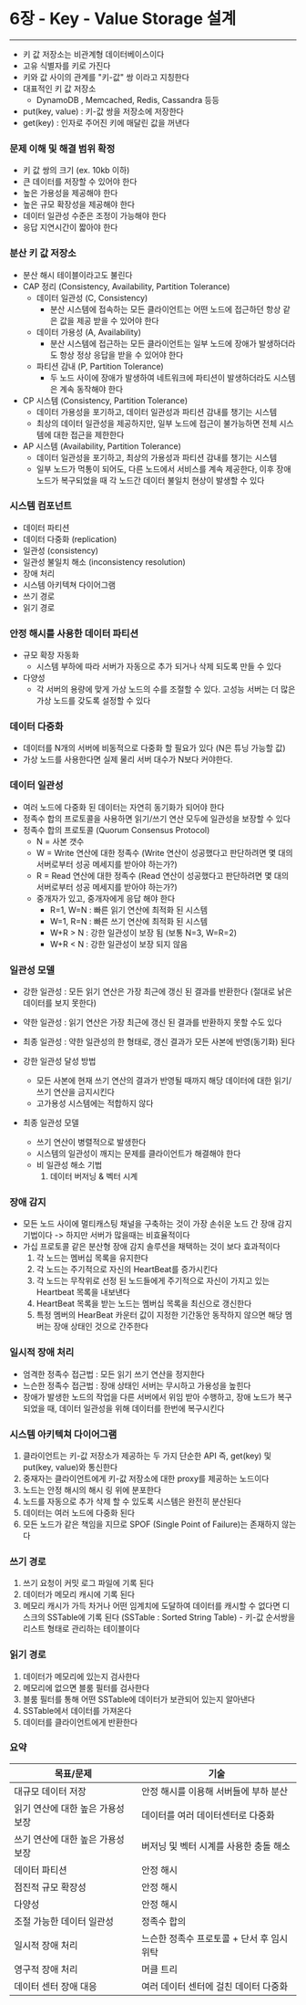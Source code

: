 # 6장 - Key - Value Storage 설계

-- -- 

* 키 값 저장소는 비관계형 데이터베이스이다
* 고유 식별자를 키로 가진다
* 키와 값 사이의 관계를 "키-값" 쌍 이라고 지칭한다
* 대표적인 키 값 저장소
    * DynamoDB , Memcached, Redis, Cassandra 등등
* put(key, value) : 키-값 쌍을 저장소에 저장한다
* get(key) : 인자로 주어진 키에 매달린 값을 꺼낸다

### 문제 이해 및 해결  범위 확정

* 키 값 쌍의 크기 (ex. 10kb 이하)
* 큰 데이터를 저장할 수 있어야 한다
* 높은 가용성을 제공해야 한다
* 높은 규모 확장성을 제공해야 한다
* 데이터 일관성 수준은 조정이 가능해야 한다
* 응답 지연시간이 짧아야 한다

### 분산 키 값 저장소

* 분산 해시 테이블이라고도 불린다
* CAP 정리 (Consistency, Availability, Partition Tolerance)
    * 데이터 일관성 (C, Consistency)
        * 분산 시스템에 접속하는 모든 클라이언트는 어떤 노드에 접근하던 항상 같은 값을 제공 받을 수 있어야 한다
    * 데이터 가용성 (A, Availability)
        * 분산 시스템에 접근하는 모든 클라이언트는 일부 노드에 장애가 발생하더라도 항상 정상 응답을 받을 수 있어야 한다
    * 파티션 감내 (P, Partition Tolerance)
        * 두 노드 사이에 장애가 발생하여 네트워크에 파티션이 발생하더라도 시스템은 계속 동작해야 한다
* CP 시스템 (Consistency, Partition Tolerance)
    * 데이터 가용성을 포기하고, 데이터 일관성과 파티션 감내를 챙기는 시스템
    * 최상의 데이터 일관성을 제공하지만, 일부 노드에 접근이 불가능하면 전체 시스템에 대한 접근을 제한한다
* AP 시스템 (Availability, Partition Tolerance)
    * 데이터 일관성을 포기하고, 최상의 가용성과 파티션 감내를 챙기는 시스템
    * 일부 노드가 먹통이 되어도, 다른 노드에서 서비스를 계속 제공한다, 이후 장애 노드가 복구되었을 때 각 노드간 데이터 불일치 현상이 발생할 수 있다

### 시스템 컴포넌트

* 데이터 파티션
* 데이터 다중화 (replication)
* 일관성 (consistency)
* 일관성 불일치 해소 (inconsistency resolution)
* 장애 처리
* 시스템 아키텍쳐 다이어그램
* 쓰기 경로
* 읽기 경로

### 안정 해시를 사용한 데이터 파티션

* 규모 확장 자동화
    * 시스템 부하에 따라 서버가 자동으로 추가 되거나 삭제 되도록 만들 수 있다
* 다양성
    * 각 서버의 용량에 맞게 가상 노드의 수를 조절할 수 있다. 고성능 서버는 더 많은 가상 노드를 갖도록 설정할 수 있다

### 데이터 다중화

* 데이터를 N개의 서버에 비동적으로 다중화 할 필요가 있다 (N은 튜닝 가능할 값)
* 가상 노드를 사용한다면 실제 물리 서버 대수가 N보다 커야한다.

### 데이터 일관성

* 여러 노드에 다중화 된 데이터는 자연히 동기화가 되어야 한다
* 정족수 합의 프로토콜을 사용하면 읽기/쓰기 연산 모두에 일관성을 보장할 수 있다
* 정족수 합의 프로토콜 (Quorum Consensus Protocol)
    * N = 사본 갯수
    * W = Write 연산에 대한 정족수 (Write 연산이 성공했다고 판단하려면 몇 대의 서버로부터 성공 메세지를 받아야 하는가?)
    * R = Read 연산에 대한 정족수 (Read 연산이 성공했다고 판단하려면 몇 대의 서버로부터 성공 메세지를 받아야 하는가?)
    * 중개자가 있고, 중개자에게 응답 해야 한다
        * R=1, W=N : 빠른 읽기 연산에 최적화 된 시스템
        * W=1, R=N : 빠른 쓰기 연산에 최적화 된 시스템
        * W+R > N : 강한 일관성이 보장 됨 (보통 N=3, W=R=2)
        * W+R < N : 강한 일관성이 보장 되지 않음

### 일관성 모델

* 강한 일관성 : 모든 읽기 연산은 가장 최근에 갱신 된 결과를 반환한다 (절대로 낡은 데이터를 보지 못한다)
* 약한 일관성 : 읽기 연산은 가장 최근에 갱신 된 결과를 반환하지 못할 수도 있다
* 최종 일관성 : 약한 일관성의 한 형태로, 갱신 결과가 모든 사본에 반영(동기화) 된다

* 강한 일관성 달성 방법
    * 모든 사본에 현재 쓰기 연산의 결과가 반영될 때까지 해당 데이터에 대한 읽기/쓰기 연산을 금지시킨다
    * 고가용성 시스템에는 적합하지 않다
* 최종 일관성 모델
    * 쓰기 연산이 병렬적으로 발생한다
    * 시스템의 일관성이 깨지는 문제를 클라이언트가 해결해야 한다
    * 비 일관성 해소 기법
        1. 데이터 버저닝 & 벡터 시계

### 장애 감지

* 모든 노드 사이에 멀티캐스팅 채널을 구축하는 것이 가장 손쉬운 노드 간 장애 감지 기법이다 -> 하지만 서버가 많을때는 비효율적이다
* 가십 프로토콜 같은 분산형 장애 감지 솔루션을 채택하는 것이 보다 효과적이다
    1. 각 노드는 멤버십 목록을 유지한다
    2. 각 노드는 주기적으로 자신의 HeartBeat를 증가시킨다
    3. 각 노드는 무작위로 선정 된 노드들에게 주기적으로 자신이 가지고 있는 Heartbeat 목록을 내보낸다
    4. HeartBeat 목록을 받는 노드는 멤버십 목록을 최신으로 갱신한다
    5. 특정 멤버의 HearBeat 카운터 값이 지정한 기간동안 동작하지 않으면 해당 멤버는 장애 상태인 것으로 간주한다

### 일시적 장애 처리

* 엄격한 정족수 접근법 : 모든 읽기 쓰기 연산을 정지한다
* 느슨한 정족수 접근법 : 장애 상태인 서버는 무시하고 가용성을 높힌다
* 장애가 발생한 노드의 작업을 다른 서버에서 위임 받아 수행하고, 장애 노드가 복구 되었을 때, 데이터 일관성을 위해 데이터를 한번에 복구시킨다

### 시스템 아키텍쳐 다이어그램

1. 클라이언트는 키-값 저장소가 제공하는 두 가지 단순한 API 즉, get(key) 및 put(key, value)와 통신한다
2. 중재자는 클라이언트에게 키-값 저장소에 대한 proxy를 제공하는 노드이다
3. 노드는 안정 해시의 해시 링 위에 분포한다
4. 노드를 자동으로 추가 삭제 할 수 있도록 시스템은 완전히 분산된다
5. 데이터는 여러 노드에 다중화 된다
6. 모든 노드가 같은 책임을 지므로 SPOF (Single Point of Failure)는 존재하지 않는다

### 쓰기 경로

1. 쓰기 요청이 커밋 로그 파일에 기록 된다
2. 데이터가 메모리 캐시에 기록 된다
3. 메모리 캐시가 가득 차거나 어떤 임계치에 도달하여 데이터를 캐시할 수 없다면 디스크의 SSTable에 기록 된다 (SSTable : Sorted String Table) - 키-값 순서쌍을 리스트 형태로
   관리하는 테이블이다

### 읽기 경로

1. 데이터가 메모리에 있는지 검사한다
2. 메모리에 없으면 블룸 필터를 검사한다
3. 블룸 필터를 통해 어떤 SSTable에 데이터가 보관되어 있는지 알아낸다
4. SSTable에서 데이터를 가져온다
5. 데이터를 클라이언트에게 반환한다

### 요약

| 목표/문제               | 기술                         |
|---------------------|----------------------------|
| 대규모 데이터 저장          | 안정 해시를 이용해 서버들에 부하 분산      |
| 읽기 연산에 대한 높은 가용성 보장 | 데이터를 여러 데이터센터로 다중화         |
| 쓰기 연산에 대한 높은 가용성 보장 | 버저닝 및 벡터 시계를 사용한 충돌 해소     |
| 데이터 파티션             | 안정 해시                      |
| 점진적 규모 확장성          | 안정 해시                      |
| 다양성                 | 안정 해시                      |
| 조절 가능한 데이터 일관성      | 정족수 합의                     |
| 일시적 장애 처리           | 느슨한 정족수 프로토콜 + 단서 후 임시 위탁  |
| 영구적 장애 처리           | 머클 트리                      |
| 데이터 센터 장애 대응        | 여러 데이터 센터에 걸친 데이터 다중화      |




